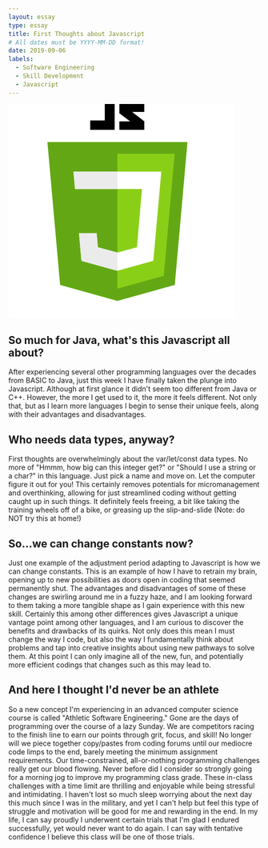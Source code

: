 ```yaml
---
layout: essay
type: essay
title: First Thoughts about Javascript
# All dates must be YYYY-MM-DD format!
date: 2019-09-06
labels:
  - Software Engineering
  - Skill Development
  - Javascript
---
```


<img class="ui tiny left circular floated image" src="../images/JSicon.jpg">

## So much for Java, what's this Javascript all about?

  After experiencing several other programming languages over the decades from BASIC to Java, just this week I have finally taken the plunge into Javascript.  Although at first glance it didn't seem too different from Java or C++.  However, the more I get used to it, the more it feels different.  Not only that, but as I learn more languages I begin to sense their unique feels, along with their advantages and disadvantages.
  
## Who needs data types, anyway?
  
   First thoughts are overwhelmingly about the var/let/const data types.  No more of "Hmmm, how big can this integer get?" or "Should I use a string or a char?" in this language.  Just pick a name and move on.  Let the computer figure it out for you!  This certainly removes potentials for micromanagement and overthinking, allowing for just streamlined coding without getting caught up in such things.  It definitely feels freeing, a bit like taking the training wheels off of a bike, or greasing up the slip-and-slide (Note:  do NOT try this at home!)
   
## So...we can change constants now?
   
   Just one example of the adjustment period adapting to Javascript is how we can change constants.  This is an example of how I have to retrain my brain, opening up to new possibilities as doors open in coding that seemed permanently shut.  The advantages and disadvantages of some of these changes are swirling around me in a fuzzy haze, and I am looking forward to them taking a more tangible shape as I gain experience with this new skill.  Certainly this among other differences gives Javascript a unique vantage point among other languages, and I am curious to discover the benefits and drawbacks of its quirks. Not only does this mean I must change the way I code, but also the way I fundamentally think about problems and tap into creative insights about using new pathways to solve them.  At this point I can only imagine all of the new, fun, and potentially more efficient codings that changes such as this may lead to.
   
## And here I thought I'd never be an athlete
   
   So a new concept I'm experiencing in an advanced computer science course is called "Athletic Software Engineering."  Gone are the days of programming over the course of a lazy Sunday.  We are competitors racing to the finish line to earn our points through grit, focus, and skill!  No longer will we piece together copy/pastes from coding forums until our mediocre code limps to the end, barely meeting the minimum assignment requirements.  Our time-constrained, all-or-nothing programming challenges really get our blood flowing.  Never before did I consider so strongly going for a morning jog to improve my programming class grade.  These in-class challenges with a time limit are thrilling and enjoyable while being stressful and intimidating.  I haven't lost so much sleep worrying about the next day this much since I was in the military, and yet I can't help but feel this type of struggle and motivation will be good for me and rewarding in the end.  In my life, I can say proudly I underwent certain trials that I'm glad I endured successfully, yet would never want to do again.  I can say with tentative confidence I believe this class will be one of those trials.
